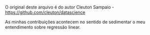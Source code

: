O original deste arquivo é do autor Cleuton Sampaio - https://github.com/cleuton/datascience

As minhas contribuições acontecem no sentido de sedimentar o meu entendimento sobre regressão linear.
